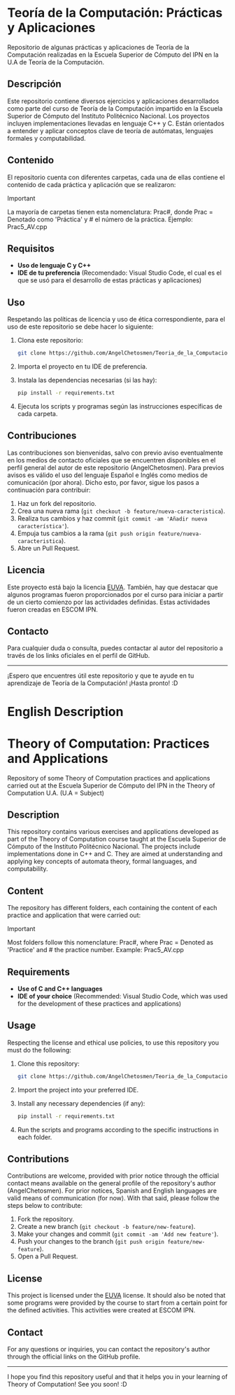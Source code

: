 # Teoría de la Computación: Prácticas y Aplicaciones

Repositorio de algunas prácticas y aplicaciones de Teoría de la Computación realizadas en la Escuela Superior de Cómputo del IPN en la U.A de Teoría de la Computación.

## Descripción

Este repositorio contiene diversos ejercicios y aplicaciones desarrollados como parte del curso de Teoría de la Computación impartido en la Escuela Superior de Cómputo del Instituto Politécnico Nacional. Los proyectos incluyen implementaciones llevadas en lenguaje C++ y C. Están orientados a entender y aplicar conceptos clave de teoría de autómatas, lenguajes formales y computabilidad.

## Contenido

El repositorio cuenta con diferentes carpetas, cada una de ellas contiene el contenido de cada práctica y aplicación que se realizaron:

> [!IMPORTANT]
La mayoría de carpetas tienen esta nomenclatura: Prac#, donde Prac = Denotado como 'Práctica' y # el número de la práctica. Ejemplo: Prac5_AV.cpp

## Requisitos

- **Uso de lenguaje C y C++**
- **IDE de tu preferencia** (Recomendado: Visual Studio Code, el cual es el que se usó para el desarrollo de estas prácticas y aplicaciones)

## Uso

Respetando las políticas de licencia y uso de ética correspondiente, para el uso de este repositorio se debe hacer lo siguiente:

1. Clona este repositorio:

    ```bash
    git clone https://github.com/AngelChetosmen/Teoria_de_la_Computacion_Practicas_y_Aplicaciones.git
    ```

2. Importa el proyecto en tu IDE de preferencia.

3. Instala las dependencias necesarias (si las hay):

    ```bash
    pip install -r requirements.txt
    ```

4. Ejecuta los scripts y programas según las instrucciones específicas de cada carpeta.

## Contribuciones

Las contribuciones son bienvenidas, salvo con previo aviso eventualmente en los medios de contacto oficiales que se encuentren disponibles en el perfil general del autor de este repositorio (AngelChetosmen). Para previos avisos es válido el uso del lenguaje Español e Inglés como medios de comunicación (por ahora). Dicho esto, por favor, sigue los pasos a continuación para contribuir:

1. Haz un fork del repositorio.
2. Crea una nueva rama (`git checkout -b feature/nueva-caracteristica`).
3. Realiza tus cambios y haz commit (`git commit -am 'Añadir nueva característica'`).
4. Empuja tus cambios a la rama (`git push origin feature/nueva-caracteristica`).
5. Abre un Pull Request.

## Licencia

Este proyecto está bajo la licencia [EUVA](LICENSE). También, hay que destacar que algunos programas fueron proporcionados por el curso para iniciar a partir de un cierto comienzo por las actividades definidas. Estas actividades fueron creadas en ESCOM IPN.

## Contacto

Para cualquier duda o consulta, puedes contactar al autor del repositorio a través de los links oficiales en el perfil de GitHub.

---

¡Espero que encuentres útil este repositorio y que te ayude en tu aprendizaje de Teoría de la Computación! ¡Hasta pronto! :D


# English Description

# Theory of Computation: Practices and Applications

Repository of some Theory of Computation practices and applications carried out at the Escuela Superior de Cómputo del IPN in the Theory of Computation U.A. (U.A = Subject)

## Description

This repository contains various exercises and applications developed as part of the Theory of Computation course taught at the Escuela Superior de Cómputo of the Instituto Politécnico Nacional. The projects include implementations done in C++ and C. They are aimed at understanding and applying key concepts of automata theory, formal languages, and computability.

## Content

The repository has different folders, each containing the content of each practice and application that were carried out:

> [!IMPORTANT]
Most folders follow this nomenclature: Prac#, where Prac = Denoted as 'Practice' and # the practice number. Example: Prac5_AV.cpp

## Requirements

- **Use of C and C++ languages**
- **IDE of your choice** (Recommended: Visual Studio Code, which was used for the development of these practices and applications)

## Usage

Respecting the license and ethical use policies, to use this repository you must do the following:

1. Clone this repository:

    ```bash
    git clone https://github.com/AngelChetosmen/Teoria_de_la_Computacion_Practicas_y_Aplicaciones.git
    ```

2. Import the project into your preferred IDE.

3. Install any necessary dependencies (if any):

    ```bash
    pip install -r requirements.txt
    ```

4. Run the scripts and programs according to the specific instructions in each folder.

## Contributions

Contributions are welcome, provided with prior notice through the official contact means available on the general profile of the repository's author (AngelChetosmen). For prior notices, Spanish and English languages are valid means of communication (for now). With that said, please follow the steps below to contribute:

1. Fork the repository.
2. Create a new branch (`git checkout -b feature/new-feature`).
3. Make your changes and commit (`git commit -am 'Add new feature'`).
4. Push your changes to the branch (`git push origin feature/new-feature`).
5. Open a Pull Request.

## License

This project is licensed under the [EUVA](LICENSE) license. It should also be noted that some programs were provided by the course to start from a certain point for the defined activities. This activities were created at ESCOM IPN.

## Contact

For any questions or inquiries, you can contact the repository's author through the official links on the GitHub profile.

---

I hope you find this repository useful and that it helps you in your learning of Theory of Computation! See you soon! :D

